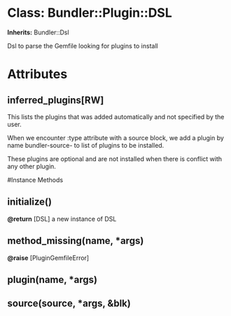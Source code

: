 # Class: Bundler::Plugin::DSL
**Inherits:** Bundler::Dsl
    

Dsl to parse the Gemfile looking for plugins to install


# Attributes
## inferred_plugins[RW] [](#attribute-i-inferred_plugins)
This lists the plugins that was added automatically and not specified by the
user.

When we encounter :type attribute with a source block, we add a plugin by name
bundler-source-<type> to list of plugins to be installed.

These plugins are optional and are not installed when there is conflict with
any other plugin.


#Instance Methods
## initialize() [](#method-i-initialize)

**@return** [DSL] a new instance of DSL

## method_missing(name, *args) [](#method-i-method_missing)

**@raise** [PluginGemfileError] 

## plugin(name, *args) [](#method-i-plugin)

## source(source, *args, &blk) [](#method-i-source)

